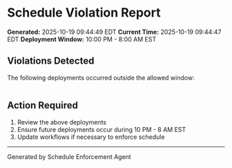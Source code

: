 # Schedule Violation Report

**Generated:** 2025-10-19 09:44:49 EDT
**Current Time:** 2025-10-19 09:44:47 EDT
**Deployment Window:** 10:00 PM - 8:00 AM EST

## Violations Detected

The following deployments occurred outside the allowed window:

```

```

## Action Required

1. Review the above deployments
2. Ensure future deployments occur during 10 PM - 8 AM EST
3. Update workflows if necessary to enforce schedule

---

Generated by Schedule Enforcement Agent
